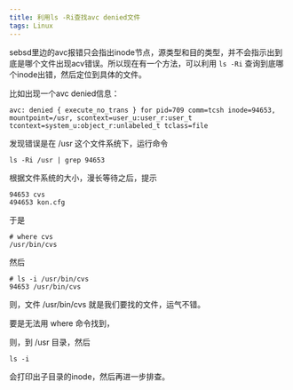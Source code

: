 ```yaml
---
title: 利用ls -Ri查找avc denied文件
tags: Linux
---
```


sebsd里边的avc报错只会指出inode节点，源类型和目的类型，并不会指示出到底是哪个文件出现acv错误。所以现在有一个方法，可以利用 `ls -Ri` 查询到底哪个inode出错，然后定位到具体的文件。

比如出现一个avc denied信息：

    avc: denied { execute_no_trans } for pid=709 comm=tcsh inode=94653,
    mountpoint=/usr, scontext=user_u:user_r:user_t
    tcontext=system_u:object_r:unlabeled_t tclass=file

发现错误是在 /usr 这个文件系统下，运行命令

    ls -Ri /usr | grep 94653

根据文件系统的大小，漫长等待之后，提示

    94653 cvs
    494653 kon.cfg

于是

    # where cvs
    /usr/bin/cvs

然后

    # ls -i /usr/bin/cvs
    94653 /usr/bin/cvs

则，文件 /usr/bin/cvs 就是我们要找的文件，运气不错。

要是无法用 where 命令找到，

则，到 /usr 目录，然后

    ls -i

会打印出子目录的inode，然后再进一步排查。
